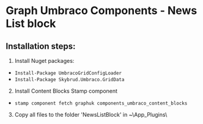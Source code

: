 # Graph Umbraco Components - News List block

## Installation steps:
1. Install Nuget packages:
* `Install-Package UmbracoGridConfigLoader`
* `Install-Package Skybrud.Umbraco.GridData`
2. Install Content Blocks Stamp component
* `stamp component fetch graphuk components_umbraco_content_blocks`
3. Copy all files to the folder 'NewsListBlock' in ~\App_Plugins\